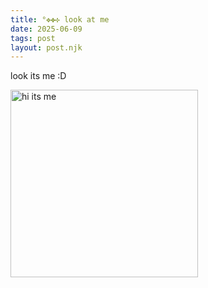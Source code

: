 ```yaml
---
title: °✥✤✣ look at me
date: 2025-06-09
tags: post
layout: post.njk
---
```


look its me :D

<img src=" {{ '/assets/images/IMG_0363_2.png' | prefixedUrl }}" alt="hi its me" style="width: 300px;">
